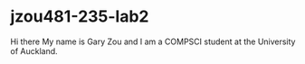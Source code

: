 # jzou481-235-lab2

Hi there
My name is Gary Zou and I am a COMPSCI student at the University of Auckland.
